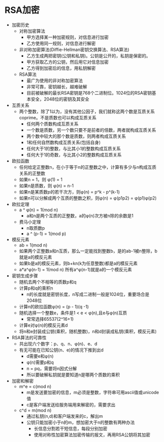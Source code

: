 # RSA加密
-  加密历史
    + 对称加密算法
        * 甲方选择某一种加密规则，对信息进行加密
        * 乙方使用同一规则，对信息进行解密
    + 非对称加密算法(Diffie-Hellman密钥交换算法、RSA算法)
        * 乙方生成两把密钥(公钥和私钥)。公钥是公开的，私钥是保密的。
        * 甲方获取乙方的公钥，然后用它对信息加密
        * 乙方得到加密后的信息，用私钥解密
    + RSA算法
        * 最广为使用的非对称加密算法
        * 非常可靠，密钥越长，越难破解
        * 目前被破解的最长RSA密钥是768个二进制位。1024位的RSA密钥基本安全，2048位的密钥及其安全
- 互质关系
    + 两个整数，除了1以为，没有其他公因子，我们就称这两个数是互质关系coprime。不是质数也可以构成互质关系
        * 任何两个质数构成互质关系
        * 一个数是质数，另一个数只要不是前者的倍数，两者就构成互质关系
        * 两个数中较大的那个数是质数，则两者构成互质关系
        * 1和任何自然数构成互质关系(包括自身)
        * 任何大于1的整数，与比其小1的整数构成互质关系
        * 任何大于1的奇数，与比其小2的整数构成互质关系
- 欧拉函数
    + 任何给定正整数n，在小于等于n的正整数之中，计算有多少与n构成互质关系的正整数
    + 如果n = 1，则 φ(1) = 1
    + 如果n是质数，则 φ(n) = n-1
    + 如果n是某质数p的若干次方，则φ(n) = p^k - p^(k-1)
    + 如果n可以分解成两个互质的整数之积，则φ(n) = φ(p1p2) = φ(p1)φ(p2)
- 欧拉定理
    + a ^ φ(n) = 1(mod n)
        * a和n是两个互质的正整数，a的φ(n)次方被n除的余数是1
    + 费马小定理
        * n取质数p
        * a ^ (p-1) = 1(mod p) 
- 模反元素
    + ab = 1(mod n)
    + 如果两个正整数a和n互质，那么一定能找到整数b，是的ab-1被n整除，b就是a的模反元素
    + 如果b是a的模反元素，则b+kn(k为任意整数)都是a的模反元素
    + a*a^φ(n-1) = 1(mod n)  所有a^φ(n-1)就是a的一个模反元素
- 密钥生成步骤
    + 随机去两个不相等的质数p和q
    + 计算p和q的乘积n
        * n的长度就是密钥长度，n写成二进制一般是1024位，重要场合是2048位
    + 计算n的欧拉函数φ(n) = (p - 1)(q -1)
    + 随机选择一个整数e，条件是1 < e < φ(n),且e与φ(n)互质
        * 常常选择65537(2^16+1)
    + 计算e对φ(n)的模反元素d
    + 将n和e封装成公钥(乘积，随机整数)，n和d封装成私钥(乘积，模反元素)
- RSA算法的可靠性
    + 共出现六个数字：p、q、n、φ(n)、e、d
    + 有无可能在已知公钥(n、e)的情况下推到出d
        * d需要e和φ(n)
        * φ(n)需要p和q
        * n = pq，需要将n因式分解
        * 所以要破解私钥就是要知道n是哪两个质数的乘积
- 加密和解密
    + m^e = c(mod n)
        * m是发送要加密的信息，m必须是整数，字符串可用ascii值或unicode值
        * c是客户端发送给服务端用来解密的，需要求出
    + c^d = m(mod n)
        * 通过私钥(n,d)和客户端发来的c，解出m
        * 公钥只能加密小于n的m，想加密大于n的整数有两种办法
            - 长信息分割若干短信息，每段分别加密
            - 使用对称性加密算法加密传输的报文，再用RSA公钥将其加密
